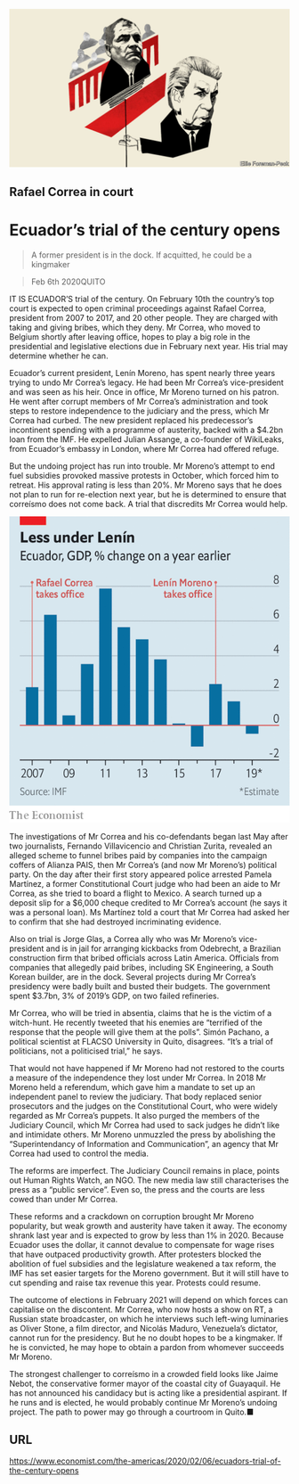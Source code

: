 ![](./images/20200208_AMD002_0.jpg)

## Rafael Correa in court

# Ecuador’s trial of the century opens

> A former president is in the dock. If acquitted, he could be a kingmaker

> Feb 6th 2020QUITO

IT IS ECUADOR’S trial of the century. On February 10th the country’s top court is expected to open criminal proceedings against Rafael Correa, president from 2007 to 2017, and 20 other people. They are charged with taking and giving bribes, which they deny. Mr Correa, who moved to Belgium shortly after leaving office, hopes to play a big role in the presidential and legislative elections due in February next year. His trial may determine whether he can.

Ecuador’s current president, Lenín Moreno, has spent nearly three years trying to undo Mr Correa’s legacy. He had been Mr Correa’s vice-president and was seen as his heir. Once in office, Mr Moreno turned on his patron. He went after corrupt members of Mr Correa’s administration and took steps to restore independence to the judiciary and the press, which Mr Correa had curbed. The new president replaced his predecessor’s incontinent spending with a programme of austerity, backed with a $4.2bn loan from the IMF. He expelled Julian Assange, a co-founder of WikiLeaks, from Ecuador’s embassy in London, where Mr Correa had offered refuge.

But the undoing project has run into trouble. Mr Moreno’s attempt to end fuel subsidies provoked massive protests in October, which forced him to retreat. His approval rating is less than 20%. Mr Moreno says that he does not plan to run for re-election next year, but he is determined to ensure that correísmo does not come back. A trial that discredits Mr Correa would help.



![](./images/20200208_AMC063.png)

The investigations of Mr Correa and his co-defendants began last May after two journalists, Fernando Villavicencio and Christian Zurita, revealed an alleged scheme to funnel bribes paid by companies into the campaign coffers of Alianza PAIS, then Mr Correa’s (and now Mr Moreno’s) political party. On the day after their first story appeared police arrested Pamela Martínez, a former Constitutional Court judge who had been an aide to Mr Correa, as she tried to board a flight to Mexico. A search turned up a deposit slip for a $6,000 cheque credited to Mr Correa’s account (he says it was a personal loan). Ms Martínez told a court that Mr Correa had asked her to confirm that she had destroyed incriminating evidence.

Also on trial is Jorge Glas, a Correa ally who was Mr Moreno’s vice-president and is in jail for arranging kickbacks from Odebrecht, a Brazilian construction firm that bribed officials across Latin America. Officials from companies that allegedly paid bribes, including SK Engineering, a South Korean builder, are in the dock. Several projects during Mr Correa’s presidency were badly built and busted their budgets. The government spent $3.7bn, 3% of 2019’s GDP, on two failed refineries.

Mr Correa, who will be tried in absentia, claims that he is the victim of a witch-hunt. He recently tweeted that his enemies are “terrified of the response that the people will give them at the polls”. Simón Pachano, a political scientist at FLACSO University in Quito, disagrees. “It’s a trial of politicians, not a politicised trial,” he says.

That would not have happened if Mr Moreno had not restored to the courts a measure of the independence they lost under Mr Correa. In 2018 Mr Moreno held a referendum, which gave him a mandate to set up an independent panel to review the judiciary. That body replaced senior prosecutors and the judges on the Constitutional Court, who were widely regarded as Mr Correa’s puppets. It also purged the members of the Judiciary Council, which Mr Correa had used to sack judges he didn’t like and intimidate others. Mr Moreno unmuzzled the press by abolishing the “Superintendancy of Information and Communication”, an agency that Mr Correa had used to control the media.

The reforms are imperfect. The Judiciary Council remains in place, points out Human Rights Watch, an NGO. The new media law still characterises the press as a “public service”. Even so, the press and the courts are less cowed than under Mr Correa.

These reforms and a crackdown on corruption brought Mr Moreno popularity, but weak growth and austerity have taken it away. The economy shrank last year and is expected to grow by less than 1% in 2020. Because Ecuador uses the dollar, it cannot devalue to compensate for wage rises that have outpaced productivity growth. After protesters blocked the abolition of fuel subsidies and the legislature weakened a tax reform, the IMF has set easier targets for the Moreno government. But it will still have to cut spending and raise tax revenue this year. Protests could resume.

The outcome of elections in February 2021 will depend on which forces can capitalise on the discontent. Mr Correa, who now hosts a show on RT, a Russian state broadcaster, on which he interviews such left-wing luminaries as Oliver Stone, a film director, and Nicolás Maduro, Venezuela’s dictator, cannot run for the presidency. But he no doubt hopes to be a kingmaker. If he is convicted, he may hope to obtain a pardon from whomever succeeds Mr Moreno.

The strongest challenger to correísmo in a crowded field looks like Jaime Nebot, the conservative former mayor of the coastal city of Guayaquil. He has not announced his candidacy but is acting like a presidential aspirant. If he runs and is elected, he would probably continue Mr Moreno’s undoing project. The path to power may go through a courtroom in Quito.■

## URL

https://www.economist.com/the-americas/2020/02/06/ecuadors-trial-of-the-century-opens
